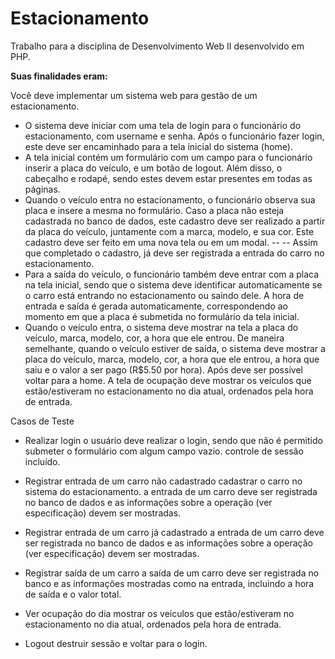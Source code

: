 # Estacionamento
Trabalho para a disciplina de Desenvolvimento Web II desenvolvido em PHP.

**Suas finalidades eram:**

Você deve implementar um sistema web para gestão de um estacionamento.
- O sistema deve iniciar com uma tela de login para o funcionário do estacionamento, com username e senha. Após o funcionário fazer login, este deve ser encaminhado para a tela inicial do sistema (home).
- A tela inicial contém um formulário com um campo para o funcionário inserir a placa do veículo, e um botão de logout. Além disso, o cabeçalho e rodapé, sendo estes devem estar presentes em todas as páginas.
- Quando o veículo entra no estacionamento, o funcionário observa sua placa e insere a mesma no formulário. Caso a placa não esteja cadastrada no banco de dados, este cadastro deve ser realizado a partir da placa do veículo, juntamente com a marca, modelo, e sua cor. Este cadastro deve ser feito em uma nova tela ou em um modal. -- -- Assim que completado o cadastro, já deve ser registrada a entrada do carro no estacionamento. 
- Para a saída do veículo, o funcionário também deve entrar com a placa na tela inicial, sendo que o sistema deve identificar automaticamente se o carro está entrando no estacionamento ou saindo dele. A hora de entrada e saída é gerada automaticamente, correspondendo ao momento em que a placa é submetida no formulário da tela inicial.
- Quando o veículo entra, o sistema deve mostrar na tela a placa do veículo, marca, modelo, cor, a hora que ele entrou. De maneira semelhante, quando o veículo estiver de saída, o sistema deve mostrar a placa do veículo, marca, modelo, cor, a hora que ele entrou, a hora que saiu e o valor a ser pago (R$5.50 por hora). Após deve ser possível voltar para a home.
A tela de ocupação deve mostrar os veículos que estão/estiveram no estacionamento no dia atual, ordenados pela hora de entrada.

Casos de Teste
- Realizar login
o usuário deve realizar o login, sendo que não é permitido submeter o formulário com algum campo vazio.
controle de sessão incluído.

- Registrar entrada de um carro não cadastrado
cadastrar o carro no sistema do estacionamento.
a entrada de um carro deve ser registrada no banco de dados e as informações sobre a operação (ver especificação) devem ser mostradas.

- Registrar entrada de um carro já cadastrado
a entrada de um carro deve ser registrada no banco de dados e as informações sobre a operação (ver especificação) devem ser mostradas.

- Registrar saída de um carro
a saída de um carro deve ser registrada no banco e as informações mostradas como na entrada, incluindo a hora de saída e o valor total. 

- Ver ocupação do dia 
mostrar os veículos que estão/estiveram no estacionamento no dia atual, ordenados pela hora de entrada.

- Logout
destruir sessão e voltar para o login.

